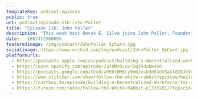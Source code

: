 ```yaml
---
templateKey: podcast-episode
public: true
url: podcast/episode-116-John-Paller
title: "Episode 116: John Paller"
description: "This week host Derek E. Silva joins John Paller, Founder and Steward of Opolis, a digital employment cooperative. John is also the founder of ETHDenver, the largest Ethereum hackathon in the world. We take a deep dive into how Opolis is building a next generation ecosystem, democratizing employment, and the future of HR tech."
date:	1667412900000
featuredimage: /img/podcast/JohnPaller_EpCard.jpg
socialimage: https://www.orchid.com/img/podcast/JohnPaller_EpCard.jpg
platformurls:
  - https://podcasts.apple.com/us/podcast/building-a-decentralized-workforce-for-a/id1516705670?i=1000584802352
  - https://open.spotify.com/episode/2q70MzDLwvr2q39dxbk4kO
  - https://podcasts.google.com/feed/aHR0cHM6Ly9mb2xsb3d0aGV3aGl0ZXJhYmJpdC5saWJzeW4uY29tL3Jzcw/episode/NjFkYWIwNmItNTkxYy00ZmVhLWJmMjktN2Y0YTc1NzVhNGUy?sa=X&ved=0CAUQkfYCahcKEwio0fLK-o_7AhUAAAAAHQAAAAAQAQ
  - https://www.stitcher.com/show/follow-the-white-rabbit/episode/building-a-decentralized-workforce-for-a-sustainable-future-with-john-paller-208172461
  - https://castbox.fm/episode/Building-a-Decentralized-Workforce-for-a-Sustainable-Future-with-John-Paller-id2954358-id545062640?country=us
  - https://tunein.com/radio/Follow-the-White-Rabbit-p1330281/?topicid=206643636
---
```

